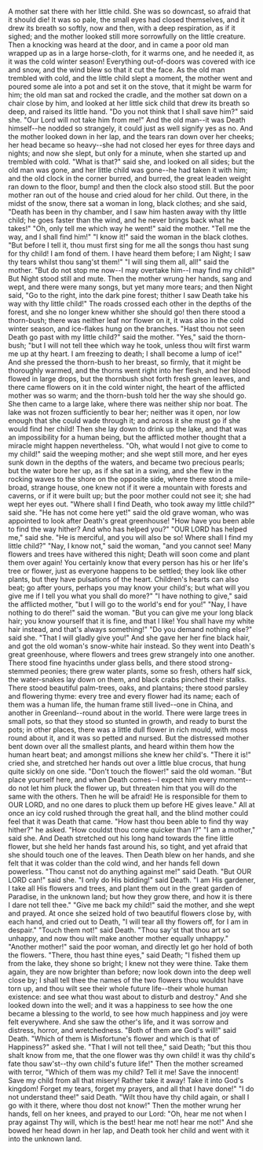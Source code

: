 A
mother
sat
there
with
her
little
child.
She
was
so
downcast,
so
afraid
that
it
should
die!
It
was
so
pale,
the
small
eyes
had
closed
themselves,
and
it
drew
its
breath
so
softly,
now
and
then,
with
a
deep
respiration,
as
if
it
sighed;
and
the
mother
looked
still
more
sorrowfully
on
the
little
creature.
Then
a
knocking
was
heard
at
the
door,
and
in
came
a
poor
old
man
wrapped
up
as
in
a
large
horse-cloth,
for
it
warms
one,
and
he
needed
it,
as
it
was
the
cold
winter
season!
Everything
out-of-doors
was
covered
with
ice
and
snow,
and
the
wind
blew
so
that
it
cut
the
face.
As
the
old
man
trembled
with
cold,
and
the
little
child
slept
a
moment,
the
mother
went
and
poured
some
ale
into
a
pot
and
set
it
on
the
stove,
that
it
might
be
warm
for
him;
the
old
man
sat
and
rocked
the
cradle,
and
the
mother
sat
down
on
a
chair
close
by
him,
and
looked
at
her
little
sick
child
that
drew
its
breath
so
deep,
and
raised
its
little
hand.
"Do
you
not
think
that
I
shall
save
him?"
said
she.
"Our
Lord
will
not
take
him
from
me!"
And
the
old
man--it
was
Death
himself--he
nodded
so
strangely,
it
could
just
as
well
signify
yes
as
no.
And
the
mother
looked
down
in
her
lap,
and
the
tears
ran
down
over
her
cheeks;
her
head
became
so
heavy--she
had
not
closed
her
eyes
for
three
days
and
nights;
and
now
she
slept,
but
only
for
a
minute,
when
she
started
up
and
trembled
with
cold.
"What
is
that?"
said
she,
and
looked
on
all
sides;
but
the
old
man
was
gone,
and
her
little
child
was
gone--he
had
taken
it
with
him;
and
the
old
clock
in
the
corner
burred,
and
burred,
the
great
leaden
weight
ran
down
to
the
floor,
bump!
and
then
the
clock
also
stood
still.
But
the
poor
mother
ran
out
of
the
house
and
cried
aloud
for
her
child.
Out
there,
in
the
midst
of
the
snow,
there
sat
a
woman
in
long,
black
clothes;
and
she
said,
"Death
has
been
in
thy
chamber,
and
I
saw
him
hasten
away
with
thy
little
child;
he
goes
faster
than
the
wind,
and
he
never
brings
back
what
he
takes!"
"Oh,
only
tell
me
which
way
he
went!"
said
the
mother.
"Tell
me
the
way,
and
I
shall
find
him!"
"I
know
it!"
said
the
woman
in
the
black
clothes.
"But
before
I
tell
it,
thou
must
first
sing
for
me
all
the
songs
thou
hast
sung
for
thy
child!
I
am
fond
of
them.
I
have
heard
them
before;
I
am
Night;
I
saw
thy
tears
whilst
thou
sang'st
them!"
"I
will
sing
them
all,
all!"
said
the
mother.
"But
do
not
stop
me
now--I
may
overtake
him--I
may
find
my
child!"
But
Night
stood
still
and
mute.
Then
the
mother
wrung
her
hands,
sang
and
wept,
and
there
were
many
songs,
but
yet
many
more
tears;
and
then
Night
said,
"Go
to
the
right,
into
the
dark
pine
forest;
thither
I
saw
Death
take
his
way
with
thy
little
child!"
The
roads
crossed
each
other
in
the
depths
of
the
forest,
and
she
no
longer
knew
whither
she
should
go!
then
there
stood
a
thorn-bush;
there
was
neither
leaf
nor
flower
on
it,
it
was
also
in
the
cold
winter
season,
and
ice-flakes
hung
on
the
branches.
"Hast
thou
not
seen
Death
go
past
with
my
little
child?"
said
the
mother.
"Yes,"
said
the
thorn-bush;
"but
I
will
not
tell
thee
which
way
he
took,
unless
thou
wilt
first
warm
me
up
at
thy
heart.
I
am
freezing
to
death;
I
shall
become
a
lump
of
ice!"
And
she
pressed
the
thorn-bush
to
her
breast,
so
firmly,
that
it
might
be
thoroughly
warmed,
and
the
thorns
went
right
into
her
flesh,
and
her
blood
flowed
in
large
drops,
but
the
thornbush
shot
forth
fresh
green
leaves,
and
there
came
flowers
on
it
in
the
cold
winter
night,
the
heart
of
the
afflicted
mother
was
so
warm;
and
the
thorn-bush
told
her
the
way
she
should
go.
She
then
came
to
a
large
lake,
where
there
was
neither
ship
nor
boat.
The
lake
was
not
frozen
sufficiently
to
bear
her;
neither
was
it
open,
nor
low
enough
that
she
could
wade
through
it;
and
across
it
she
must
go
if
she
would
find
her
child!
Then
she
lay
down
to
drink
up
the
lake,
and
that
was
an
impossibility
for
a
human
being,
but
the
afflicted
mother
thought
that
a
miracle
might
happen
nevertheless.
"Oh,
what
would
I
not
give
to
come
to
my
child!"
said
the
weeping
mother;
and
she
wept
still
more,
and
her
eyes
sunk
down
in
the
depths
of
the
waters,
and
became
two
precious
pearls;
but
the
water
bore
her
up,
as
if
she
sat
in
a
swing,
and
she
flew
in
the
rocking
waves
to
the
shore
on
the
opposite
side,
where
there
stood
a
mile-broad,
strange
house,
one
knew
not
if
it
were
a
mountain
with
forests
and
caverns,
or
if
it
were
built
up;
but
the
poor
mother
could
not
see
it;
she
had
wept
her
eyes
out.
"Where
shall
I
find
Death,
who
took
away
my
little
child?"
said
she.
"He
has
not
come
here
yet!"
said
the
old
grave
woman,
who
was
appointed
to
look
after
Death's
great
greenhouse!
"How
have
you
been
able
to
find
the
way
hither?
And
who
has
helped
you?"
"OUR
LORD
has
helped
me,"
said
she.
"He
is
merciful,
and
you
will
also
be
so!
Where
shall
I
find
my
little
child?"
"Nay,
I
know
not,"
said
the
woman,
"and
you
cannot
see!
Many
flowers
and
trees
have
withered
this
night;
Death
will
soon
come
and
plant
them
over
again!
You
certainly
know
that
every
person
has
his
or
her
life's
tree
or
flower,
just
as
everyone
happens
to
be
settled;
they
look
like
other
plants,
but
they
have
pulsations
of
the
heart.
Children's
hearts
can
also
beat;
go
after
yours,
perhaps
you
may
know
your
child's;
but
what
will
you
give
me
if
I
tell
you
what
you
shall
do
more?"
"I
have
nothing
to
give,"
said
the
afflicted
mother,
"but
I
will
go
to
the
world's
end
for
you!"
"Nay,
I
have
nothing
to
do
there!"
said
the
woman.
"But
you
can
give
me
your
long
black
hair;
you
know
yourself
that
it
is
fine,
and
that
I
like!
You
shall
have
my
white
hair
instead,
and
that's
always
something!"
"Do
you
demand
nothing
else?"
said
she.
"That
I
will
gladly
give
you!"
And
she
gave
her
her
fine
black
hair,
and
got
the
old
woman's
snow-white
hair
instead.
So
they
went
into
Death's
great
greenhouse,
where
flowers
and
trees
grew
strangely
into
one
another.
There
stood
fine
hyacinths
under
glass
bells,
and
there
stood
strong-stemmed
peonies;
there
grew
water
plants,
some
so
fresh,
others
half
sick,
the
water-snakes
lay
down
on
them,
and
black
crabs
pinched
their
stalks.
There
stood
beautiful
palm-trees,
oaks,
and
plantains;
there
stood
parsley
and
flowering
thyme:
every
tree
and
every
flower
had
its
name;
each
of
them
was
a
human
life,
the
human
frame
still
lived--one
in
China,
and
another
in
Greenland--round
about
in
the
world.
There
were
large
trees
in
small
pots,
so
that
they
stood
so
stunted
in
growth,
and
ready
to
burst
the
pots;
in
other
places,
there
was
a
little
dull
flower
in
rich
mould,
with
moss
round
about
it,
and
it
was
so
petted
and
nursed.
But
the
distressed
mother
bent
down
over
all
the
smallest
plants,
and
heard
within
them
how
the
human
heart
beat;
and
amongst
millions
she
knew
her
child's.
"There
it
is!"
cried
she,
and
stretched
her
hands
out
over
a
little
blue
crocus,
that
hung
quite
sickly
on
one
side.
"Don't
touch
the
flower!"
said
the
old
woman.
"But
place
yourself
here,
and
when
Death
comes--I
expect
him
every
moment--do
not
let
him
pluck
the
flower
up,
but
threaten
him
that
you
will
do
the
same
with
the
others.
Then
he
will
be
afraid!
He
is
responsible
for
them
to
OUR
LORD,
and
no
one
dares
to
pluck
them
up
before
HE
gives
leave."
All
at
once
an
icy
cold
rushed
through
the
great
hall,
and
the
blind
mother
could
feel
that
it
was
Death
that
came.
"How
hast
thou
been
able
to
find
thy
way
hither?"
he
asked.
"How
couldst
thou
come
quicker
than
I?"
"I
am
a
mother,"
said
she.
And
Death
stretched
out
his
long
hand
towards
the
fine
little
flower,
but
she
held
her
hands
fast
around
his,
so
tight,
and
yet
afraid
that
she
should
touch
one
of
the
leaves.
Then
Death
blew
on
her
hands,
and
she
felt
that
it
was
colder
than
the
cold
wind,
and
her
hands
fell
down
powerless.
"Thou
canst
not
do
anything
against
me!"
said
Death.
"But
OUR
LORD
can!"
said
she.
"I
only
do
His
bidding!"
said
Death.
"I
am
His
gardener,
I
take
all
His
flowers
and
trees,
and
plant
them
out
in
the
great
garden
of
Paradise,
in
the
unknown
land;
but
how
they
grow
there,
and
how
it
is
there
I
dare
not
tell
thee."
"Give
me
back
my
child!"
said
the
mother,
and
she
wept
and
prayed.
At
once
she
seized
hold
of
two
beautiful
flowers
close
by,
with
each
hand,
and
cried
out
to
Death,
"I
will
tear
all
thy
flowers
off,
for
I
am
in
despair."
"Touch
them
not!"
said
Death.
"Thou
say'st
that
thou
art
so
unhappy,
and
now
thou
wilt
make
another
mother
equally
unhappy."
"Another
mother!"
said
the
poor
woman,
and
directly
let
go
her
hold
of
both
the
flowers.
"There,
thou
hast
thine
eyes,"
said
Death;
"I
fished
them
up
from
the
lake,
they
shone
so
bright;
I
knew
not
they
were
thine.
Take
them
again,
they
are
now
brighter
than
before;
now
look
down
into
the
deep
well
close
by;
I
shall
tell
thee
the
names
of
the
two
flowers
thou
wouldst
have
torn
up,
and
thou
wilt
see
their
whole
future
life--their
whole
human
existence:
and
see
what
thou
wast
about
to
disturb
and
destroy."
And
she
looked
down
into
the
well;
and
it
was
a
happiness
to
see
how
the
one
became
a
blessing
to
the
world,
to
see
how
much
happiness
and
joy
were
felt
everywhere.
And
she
saw
the
other's
life,
and
it
was
sorrow
and
distress,
horror,
and
wretchedness.
"Both
of
them
are
God's
will!"
said
Death.
"Which
of
them
is
Misfortune's
flower
and
which
is
that
of
Happiness?"
asked
she.
"That
I
will
not
tell
thee,"
said
Death;
"but
this
thou
shalt
know
from
me,
that
the
one
flower
was
thy
own
child!
it
was
thy
child's
fate
thou
saw'st--thy
own
child's
future
life!"
Then
the
mother
screamed
with
terror,
"Which
of
them
was
my
child?
Tell
it
me!
Save
the
innocent!
Save
my
child
from
all
that
misery!
Rather
take
it
away!
Take
it
into
God's
kingdom!
Forget
my
tears,
forget
my
prayers,
and
all
that
I
have
done!"
"I
do
not
understand
thee!"
said
Death.
"Wilt
thou
have
thy
child
again,
or
shall
I
go
with
it
there,
where
thou
dost
not
know!"
Then
the
mother
wrung
her
hands,
fell
on
her
knees,
and
prayed
to
our
Lord:
"Oh,
hear
me
not
when
I
pray
against
Thy
will,
which
is
the
best!
hear
me
not!
hear
me
not!"
And
she
bowed
her
head
down
in
her
lap,
and
Death
took
her
child
and
went
with
it
into
the
unknown
land.
